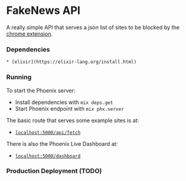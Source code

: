 # FakeNews API

A really simple API that serves a json list of sites to be blocked 
by the [chrome extension](https://github.com/dimspith/fn-blacklist).

### Dependencies
    * [elixir](https://elixir-lang.org/install.html)

### Running
To start the Phoenix server:

  * Install dependencies with `mix deps.get`
  * Start Phoenix endpoint with `mix phx.server`

The basic route that serves some example sites is at:
* [`localhost:5000/api/fetch`](http://localhost:5000/api/fetch)

There is also the Phoenix Live Dashboard at:
* [`localhost:5000/dashboard`](http://localhost:5000/dashboard)

### Production Deployment (TODO)
